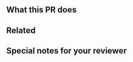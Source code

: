 ## What this PR does



## Related

<!-- Example: 
Fixes: #2387
Closes: 
Metas: #14085 #8918
Rel: #34937 #34936
See:
-->

## Special notes for your reviewer


